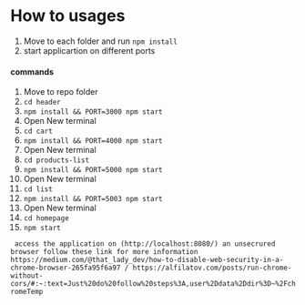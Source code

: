 # How to usages

1. Move to each folder and run `npm install`
2. start applicartion on different ports


#### commands

1. Move to repo folder
2. `cd header`
3. `npm install && PORT=3000 npm start`
4.  Open New terminal
5. `cd cart`
6. `npm install && PORT=4000 npm start`
7. Open New terminal
8. `cd products-list`
9. `npm install && PORT=5000 npm start`
10. Open New terminal
11. `cd list`
12. `npm install && PORT=5003 npm start`
13. Open New terminal
14. `cd homepage`
15. `npm start`


`
access the application on (http://localhost:8080/) an unsecrured browser follow these link for more information https://medium.com/@that_lady_dev/how-to-disable-web-security-in-a-chrome-browser-265fa95f6a97 / https://alfilatov.com/posts/run-chrome-without-cors/#:~:text=Just%20do%20follow%20steps%3A,user%2Ddata%2Ddir%3D~%2FchromeTemp`
